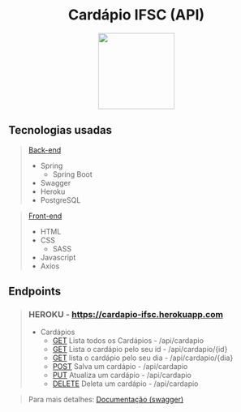<h1 align="center">
  Cardápio IFSC (API)
</h1>
<p align="center">
  <img src="https://image.flaticon.com/icons/svg/926/926255.svg" width="150">
</p>

## Tecnologias usadas
>[Back-end](https://github.com/Keemluvr/cardapio-ifsc)
>- Spring
>   - Spring Boot
>- Swagger
>- Heroku
>- PostgreSQL

>[Front-end](https://github.com/Keemluvr/cardapio-ifsc-front)
>- HTML
>- CSS
>   - SASS
>- Javascript
>- Axios

## Endpoints

> ### HEROKU - https://cardapio-ifsc.herokuapp.com
>- Cardápios
>    - [GET](https://cardapio-ifsc.herokuapp.com/swagger-ui.html#!/cardapio-resource/listaCardapiosUsingGET) Lista todos os Cardápios - /api/cardapio
>    - [GET](https://cardapio-ifsc.herokuapp.com/swagger-ui.html#!/cardapio-resource/listaCardapioUsingGET) Lista o cardápio pelo seu id - /api/cardapio/{id}
>    - [GET](https://cardapio-ifsc.herokuapp.com/swagger-ui.html#!/cardapio-resource/listaCardapioDiaUsingGET) lista o cardápio pelo seu dia - /api/cardapio/{dia}
>    - [POST](https://cardapio-ifsc.herokuapp.com/swagger-ui.html#!/cardapio-resource/salvaCardapioUsingPOST) Salva um cardápio - /api/cardapio
>    - [PUT](https://cardapio-ifsc.herokuapp.com/swagger-ui.html#!/cardapio-resource/atualizaCardapioUsingPUT) Atualiza um cardápio - /api/cardapio
>    - [DELETE](https://cardapio-ifsc.herokuapp.com/swagger-ui.html#!/cardapio-resource/deletaCardapioUsingDELETE) Deleta um cardápio - /api/cardapio

> Para mais detalhes: [Documentação (swagger)](https://cardapio-ifsc.herokuapp.com/swagger-ui.html#/)
